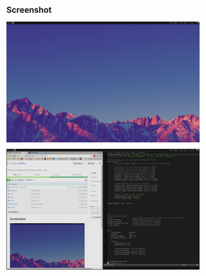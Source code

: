 ## Screenshot
![](https://raw.githubusercontent.com/kimbos/dotfiles/master/backgrounds/screengrab.png)

![](https://raw.githubusercontent.com/kimbos/dotfiles/master/backgrounds/screengrab2.png)
